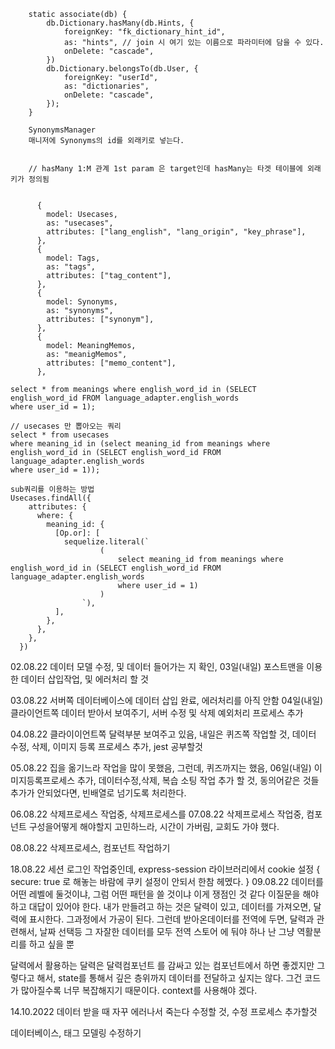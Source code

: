 ```
    static associate(db) {
        db.Dictionary.hasMany(db.Hints, {
            foreignKey: "fk_dictionary_hint_id",
            as: "hints", // join 시 여기 있는 이름으로 파라미터에 담을 수 있다.
            onDelete: "cascade",
        })
        db.Dictionary.belongsTo(db.User, {
            foreignKey: "userId",
            as: "dictionaries",
            onDelete: "cascade",
        });
    }

    SynonymsManager
    매니저에 Synonyms의 id를 외래키로 넣는다.


    // hasMany 1:M 관계 1st param 은 target인데 hasMany는 타겟 테이블에 외래키가 정의됨
```

```

      {
        model: Usecases,
        as: "usecases",
        attributes: ["lang_english", "lang_origin", "key_phrase"],
      },
      {
        model: Tags,
        as: "tags",
        attributes: ["tag_content"],
      },
      {
        model: Synonyms,
        as: "synonyms",
        attributes: ["synonym"],
      },
      {
        model: MeaningMemos,
        as: "meanigMemos",
        attributes: ["memo_content"],
      },
```

```
select * from meanings where english_word_id in (SELECT english_word_id FROM language_adapter.english_words
where user_id = 1);

// usecases 만 뽑아오는 쿼리
select * from usecases
where meaning_id in (select meaning_id from meanings where english_word_id in (SELECT english_word_id FROM language_adapter.english_words
where user_id = 1));

```

```
sub쿼리를 이용하는 방법
Usecases.findAll({
    attributes: {
      where: {
        meaning_id: {
          [Op.or]: [
            sequelize.literal(`
                    (
                        select meaning_id from meanings where english_word_id in (SELECT english_word_id FROM language_adapter.english_words
                        where user_id = 1)
                    )
                `),
          ],
        },
      },
    },
  })
```

02.08.22 데이터 모델 수정, 및 데이터 들어가는 지 확인, 03일(내일) 포스트맨을 이용한 데이터 삽입작업, 및 에러처리 할 것

03.08.22 서버쪽 데이터베이스에 데이터 삽입 완료, 에러처리를 아직 안함 04일(내일) 클라이언트쪽 데이터 받아서 보여주기, 서버 수정 및 삭제 예외처리 프로세스 추가

04.08.22 클라이이언트쪽 달력부분 보여주고 있음, 내일은 퀴즈쪽 작업할 것, 데이터 수정, 삭제, 이미지 등록 프로세스 추가,
jest 공부할것

05.08.22 집을 옮기느라 작업을 많이 못했음, 그런데, 퀴즈까지는 했음, 06일(내일) 이미지등록프로세스 추가, 데이터수정,삭제, 복습 소팅 작업 추가 할 것, 동의어같은 것들 추가가 안되었다면, 빈배열로 넘기도록 처리한다.

06.08.22 삭제프로세스 작업중, 삭제프로세스를
07.08.22 삭제프로세스 작업중, 컴포넌트 구성을어떻게 해야할지 고민하느라, 시간이 가버림, 교회도 가야 했다.

08.08.22 삭제프로세스, 컴포넌트 작업하기

18.08.22 세션 로그인 작업중인데, express-session 라이브러리에서 cookie 설정 {
secure: true 로 해놓는 바람에 쿠키 설정이 안되서 한참 헤멨다.
}
09.08.22 데이터를 어떤 레벨에 둘것이냐, 그럼 어떤 패턴을 쓸 것이냐 이게 쟁점인 것 같다
이질문을 해야하고 대답이 있어야 한다.
내가 만들려고 하는 것은
달력이 있고, 데이터를 가져오면, 달력에 표시한다. 그과정에서 가공이 된다.
그런데 받아온데이터를 전역에 두면, 달력과 관련해서, 날짜 선택등 그 자잘한 데이터를 모두
전역 스토어 에 둬야 하나
난 그냥 역활분리를 하고 싶을 뿐

달력에서 활용하는 달력은 달력컴포넌트 를 감싸고 있는 컴포넌트에서 하면 좋겠지만
그렇다고 해서, state를 통해서 깊은 층위까지 데이터를 전달하고 싶지는 않다.
그건 코드가 많아질수록 너무 복잡해지기 때문이다.
context를 사용해야 겠다.

14.10.2022
데이터 받을 때 자꾸 에러나서 죽는다 수정할 것,
수정 프로세스 추가할것

데이터베이스, 태그 모델링 수정하기
